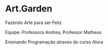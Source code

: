 # Art.Garden

Fazendo Arte para ser Feliz 

Equipe: Professora Andrea, Professor Matheus 

Ensinando Programação atraves do curso Alura 
